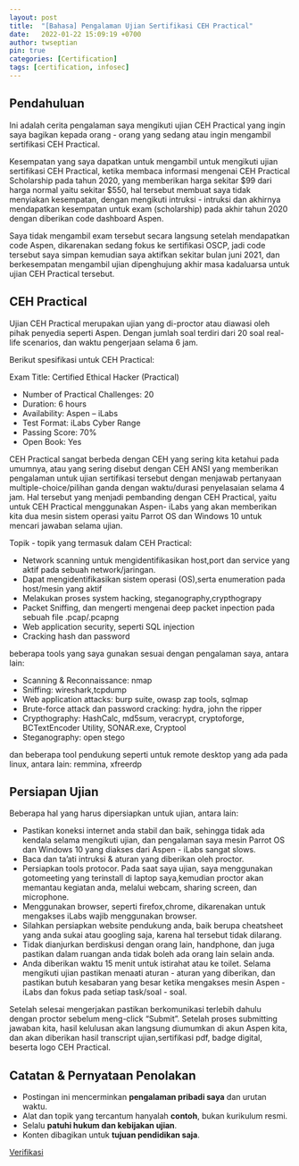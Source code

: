 ```yaml
---
layout: post
title:  "[Bahasa] Pengalaman Ujian Sertifikasi CEH Practical"
date:   2022-01-22 15:09:19 +0700
author: twseptian
pin: true
categories: [Certification]
tags: [certification, infosec]
---
```


## Pendahuluan
Ini adalah cerita pengalaman saya mengikuti ujian CEH Practical yang ingin saya bagikan kepada orang - orang yang sedang atau ingin mengambil sertifikasi CEH Practical.

Kesempatan yang saya dapatkan untuk mengambil untuk mengikuti ujian sertifikasi CEH Practical, ketika membaca informasi mengenai CEH Practical Scholarship pada tahun 2020, yang memberikan harga sekitar $99 dari harga normal yaitu sekitar $550, hal tersebut membuat saya tidak menyiakan kesempatan, dengan mengikuti intruksi - intruksi dan akhirnya mendapatkan kesempatan untuk exam (scholarship) pada akhir tahun 2020 dengan diberikan code dashboard Aspen.

Saya tidak mengambil exam tersebut secara langsung setelah mendapatkan code Aspen, dikarenakan sedang fokus ke sertifikasi OSCP, jadi code tersebut saya simpan kemudian saya aktifkan sekitar bulan juni 2021, dan berkesempatan mengambil ujian dipenghujung akhir masa kadaluarsa untuk ujian CEH Practical tersebut.

## CEH Practical
Ujian CEH Practical merupakan ujian yang di-proctor atau diawasi oleh pihak penyedia seperti Aspen. Dengan jumlah soal terdiri dari 20 soal real-life scenarios, dan waktu pengerjaan selama 6 jam.

Berikut spesifikasi untuk CEH Practical:

Exam Title: Certified Ethical Hacker (Practical)
- Number of Practical Challenges: 20
- Duration: 6 hours
- Availability: Aspen – iLabs
- Test Format: iLabs Cyber Range
- Passing Score: 70%
- Open Book: Yes

CEH Practical sangat berbeda dengan CEH yang sering kita ketahui pada umumnya, atau yang sering disebut dengan CEH ANSI yang memberikan pengalaman untuk ujian sertifikasi tersebut dengan menjawab pertanyaan multiple-choice/pilihan ganda dengan waktu/durasi penyelasaian selama 4 jam. Hal tersebut yang menjadi pembanding dengan CEH Practical, yaitu untuk CEH Practical menggunakan Aspen- iLabs yang akan memberikan kita dua mesin sistem operasi yaitu Parrot OS dan Windows 10 untuk mencari jawaban selama ujian.

Topik - topik yang termasuk dalam CEH Practical:

- Network scanning untuk mengidentifikasikan host,port dan service yang aktif pada sebuah network/jaringan.
- Dapat mengidentifikasikan sistem operasi (OS),serta enumeration pada host/mesin yang aktif
- Melakukan proses system hacking, steganography,crypthograpy
- Packet Sniffing, dan mengerti mengenai deep packet inpection pada sebuah file .pcap/.pcapng
- Web application security, seperti SQL injection
- Cracking hash dan password

beberapa tools yang saya gunakan sesuai dengan pengalaman saya, antara lain:

- Scanning & Reconnaissance: nmap
- Sniffing: wireshark,tcpdump
- Web application attacks: burp suite, owasp zap tools, sqlmap
- Brute-force attack dan password cracking: hydra, john the ripper
- Crypthography: HashCalc, md5sum, veracrypt, cryptoforge, BCTextEncoder Utility, SONAR.exe, Cryptool
- Steganography: open stego

dan beberapa tool pendukung seperti untuk remote desktop yang ada pada linux, antara lain: remmina, xfreerdp

## Persiapan Ujian
Beberapa hal yang harus dipersiapkan untuk ujian, antara lain:

- Pastikan koneksi internet anda stabil dan baik, sehingga tidak ada kendala selama mengikuti ujian, dan pengalaman saya mesin Parrot OS dan Windows 10 yang diakses dari Aspen - iLabs sangat slows.
- Baca dan ta’ati intruksi & aturan yang diberikan oleh proctor.
- Persiapkan tools protocor. Pada saat saya ujian, saya menggunakan gotomeeting yang terinstall di laptop saya,kemudian proctor akan memantau kegiatan anda, melalui webcam, sharing screen, dan microphone.
- Menggunakan browser, seperti firefox,chrome, dikarenakan untuk mengakses iLabs wajib menggunakan browser.
- Silahkan persiapkan website pendukung anda, baik berupa cheatsheet yang anda sukai atau googling saja, karena hal tersebut tidak dilarang.
- Tidak dianjurkan berdiskusi dengan orang lain, handphone, dan juga pastikan dalam ruangan anda tidak boleh ada orang lain selain anda.
- Anda diberikan waktu 15 menit untuk istirahat atau ke toilet.
Selama mengikuti ujian pastikan menaati aturan - aturan yang diberikan, dan pastikan butuh kesabaran yang besar ketika mengakses mesin Aspen - iLabs dan fokus pada setiap task/soal - soal.

Setelah selesai mengerjakan pastikan berkomunikasi terlebih dahulu dengan proctor sebelum meng-click “Submit”. Setelah proses submitting jawaban kita, hasil kelulusan akan langsung diumumkan di akun Aspen kita, dan akan diberikan hasil transcript ujian,sertifikasi pdf, badge digital, beserta logo CEH Practical.

## Catatan & Pernyataan Penolakan
- Postingan ini mencerminkan **pengalaman pribadi saya** dan urutan waktu.  
- Alat dan topik yang tercantum hanyalah **contoh**, bukan kurikulum resmi.  
- Selalu **patuhi hukum dan kebijakan ujian**.  
- Konten dibagikan untuk **tujuan pendidikan saja**.  

<a href="https://aspen.eccouncil.org/VerifyBadge?type=certification&a=RjLpHlv94HwrHByLKZw02VkNYlg0sDNqTcb0UnyQ760=">Verifikasi</a>